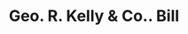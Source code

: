 ---
doi: 10.7916/D80303P8
date_other: '1890'
date_other_textual: 1890-1899
form: printed ephemera
genre:
- Invoices
name:
- Geo. R. Kelly & Co.
object_in_context_url: https://biggert.cul.columbia.edu/items/view/ave_biggert_01786
subject_hierarchical_geographic:
- Boston, Massachusetts, United States
subject_name:
- Geo. R. Kelly & Co.
title: Geo. R. Kelly & Co.. Bill
sort_title: Geo. R. Kelly & Co.. Bill
call_number: ave_biggert_01786
coordinates:
- 42.35805555555556,-71.06361111111111
pid: ave_biggert_01786
identifiers: ave_biggert_01786
thumbnail: false
permalink: /biggert/ave_biggert_01786/
layout: iiif-image-page
---